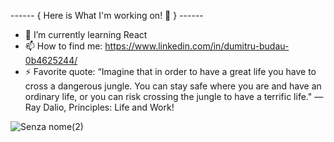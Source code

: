 
------ { Here is What I'm working on! 👋 } ------
- 🌱 I’m currently learning React
- 📫 How to find me: https://www.linkedin.com/in/dumitru-budau-0b4625244/
- ⚡ Favorite quote: “Imagine that in order to have a great life you have to cross a dangerous jungle. You can stay safe where you are and have an ordinary      life, or you can risk crossing the jungle to have a terrific life." ― Ray Dalio, Principles: Life and Work!


![Senza nome(2)](https://user-images.githubusercontent.com/98266676/177571044-c5a9dc48-6be6-47fe-a40b-a7824ce731be.jpg)
